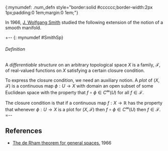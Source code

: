 {:mynumdef: .num_defn style="border:solid #cccccc;border-width:2px 1px;padding:0 1em;margin:0 1em;"}


In 1966, [J. Wolfgang Smith](http://www.ams.org/mathscinet/search/author.html?mrauthid=541554) studied the following extension of the notion of a smooth manifold.

+-- {: mynumdef #SmithSp}
###### Definition
A _differentiable structure_ on an arbitrary topological space $X$ is a family, $\mathcal{F}$, of real-valued functions on $X$ satisfying a certain closure condition.

To express the closure condition, we need an auxiliary notion.
A _plot_ of $(X, \mathcal{F})$ is a continuous map $\phi : U \to X$ with domain an open subset of some Euclidean space with the property that $f \circ \phi \in C^\infty(U)$ for all $f \in \mathcal{F}$.

The closure condition is that if a continuous map $f: X \to \mathbb{R}$ has the property that whenever $\phi: U \to X$ is a plot for $(X, \mathcal{F})$ then $f \circ \phi \in C^\infty(U)$ then $f \in \mathcal{F}$.
=--


## References

* [The de Rham theorem for general spaces.](http://www.ams.org/mathscinet-getitem?mr=202154) 1966